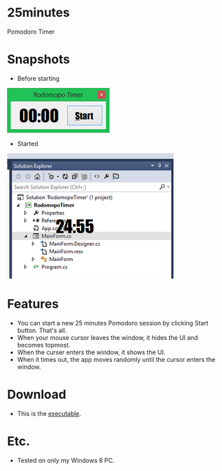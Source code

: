 25minutes
=========

Pomodoro Timer

Snapshots
========

* Before starting

![start](start.png)

* Started

![hideui](hideui.png)

Features
========

* You can start a new 25 minutes Pomodoro session by clicking Start button. That's all.
* When your mouse cursor leaves the window, it hides the UI and becomes topmost.
* When the curser enters the window, it shows the UI.
* When it times out, the app moves randomly until the cursor enters the window.

Download
=========

* This is the [executable](RodomopoTimer/bin/Release/RodomopoTimer.exe).

Etc.
=========

* Tested on only my Windows 8 PC.
